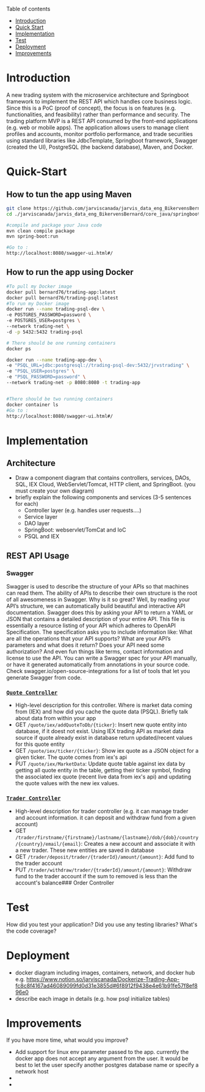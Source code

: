 Table of contents
* [Introduction](#Introduction)
* [Quick Start](#Quick-Start)
* [Implementation](#Implementation)
* [Test](#Test)
* [Deployment](#Deployment)
* [Improvements](#Improvements)

# Introduction
A new trading system with the microservice architecture and Springboot 
framework to implement the REST API which handles core business logic.
Since this is a PoC (proof of concept),
the focus is on features (e.g. functionalities, and feasibility) 
rather than performance and security. The trading platform MVP is a 
REST API consumed by the front-end applications (e.g. web or mobile apps). 
The application allows users to manage client profiles and accounts, 
monitor portfolio performance, and trade securities using standard libraries 
like JdbcTemplate, Springboot framework, 
Swagger (created the UI), PostgreSQL (the backend database), 
Maven, and Docker.

# Quick-Start
## How to tun the app using Maven
```bash
git clone https://github.com/jarviscanada/jarvis_data_eng_BikervensBernard.git
cd ./jarviscanada/jarvis_data_eng_BikervensBernard/core_java/springboot

#compile and package your Java code
mvn clean compile package 
mvn spring-boot:run 

#Go to :
http://localhost:8080/swagger-ui.html#/
```

## How to run the app using Docker
```bash
#To pull my Docker image
docker pull bernard76/trading-app:latest 
docker pull bernard76/trading-psql:latest 
#To run my Docker image
docker run --name trading-psql-dev \ 
-e POSTGRES_PASSWORD=password \
-e POSTGRES_USER=postgres \ 
--network trading-net \ 
-d -p 5432:5432 trading-psql

# There should be one running containers
docker ps

docker run --name trading-app-dev \ 
-e "PSQL_URL=jdbc:postgresql://trading-psql-dev:5432/jrvstrading" \ 
-e "PSQL_USER=postgres" \ 
-e "PSQL_PASSWORD=password" \ 
--network trading-net -p 8080:8080 -t trading-app


#There should be two running containers
docker container ls
#Go to :
http://localhost:8080/swagger-ui.html#/
```

# Implementation
## Architecture
- Draw a component diagram that contains controllers, services, DAOs, SQL, IEX Cloud, WebServlet/Tomcat, HTTP client, and SpringBoot. (you must create your own diagram)
- briefly explain the following components and services (3-5 sentences for each)
  - Controller layer (e.g. handles user requests....)
  - Service layer
  - DAO layer
  - SpringBoot: webservlet/TomCat and IoC
  - PSQL and IEX

## REST API Usage
### Swagger
Swagger is used to describe the structure of your 
APIs so that machines can read them. 
The ability of APIs to describe their own structure is the root 
of all awesomeness in Swagger. 
Why is it so great? Well, by reading your API’s structure, 
we can automatically build beautiful and interactive API documentation.
Swagger does this by asking your API to return a YAML or JSON that contains a detailed description of your entire API. 
This file is essentially a resource listing of your API which adheres to OpenAPI Specification. 
The specification asks you to include information like:
What are all the operations that your API supports?
What are your API’s parameters and what does it return?
Does your API need some authorization?
And even fun things like terms, contact information and license to use the API.
You can write a Swagger spec for your API manually, or have it generated automatically from annotations in your source code. 
Check swagger.io/open-source-integrations for a list of tools that let you generate Swagger from code.
###  [`Quote Controller`](./src/main/java/ca/jrvs/apps/trading/controller/QuoteController.java)
- High-level description for this controller. Where is market data coming from (IEX) and how did you cache the quote data (PSQL). Briefly talk about data from within your app
- GET `/quote/iex/addQuoteToDb/{ticker}`: Insert new quote entity into database, if it doest not exist. Using IEX trading API as market data source if quote already exist in database return updated/recent values for this quote entity
- GET `/quote/iex/ticker/{ticker}`: Show iex quote as a JSON object for a given ticker. The quote comes from iex's api
- PUT `/quote/iex/MarketData`: Update quote table against iex data by getting all quote entity in the table, getting their ticker symbol, finding the associated iex quote (recent live data from iex's api) and updating the quote values with the new iex values.
### [`Trader Controller`](./src/main/java/ca/jrvs/apps/trading/controller/TraderAccountController.java)
- High-level description for trader controller (e.g. it can manage trader and account information. it can deposit and withdraw fund from a given account)
- GET `/trader/firstname/{firstname}/lastname/{lastname}/dob/{dob}/country/{country}/email/{email}`: Creates a new account and associate it with a new trader. These new entities are saved in database
- GET `/trader/deposit/trader/{traderId}/amount/{amount}`: Add fund to the trader account
- PUT `/trader/withdraw/trader/{traderId}/amount/{amount}`: Withdraw fund to the trader account if the sum to removed is less than the account's balance### Order Controller

# Test
How did you test your application? Did you use any testing libraries? What's the code coverage?

# Deployment
- docker diagram including images, containers, network, and docker hub
  e.g. https://www.notion.so/jarviscanada/Dockerize-Trading-App-fc8c8f4167ad46089099fd0d31e3855d#6f8912f9438e4e61b91fe57f8ef896e0
- describe each image in details (e.g. how psql initialize tables)

# Improvements
If you have more time, what would you improve?
- Add support for linux env parameter passed to the app. currently the docker app does not accept any argument from the user. It would be best to let the user specify another postgres database name or specify a network host
- 
- 

